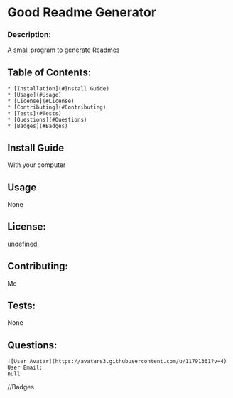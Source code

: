 
# Good Readme Generator

### Description:
A small program to generate Readmes

## Table of Contents:
    * [Installation](#Install Guide)
    * [Usage](#Usage)
    * [License](#License)
    * [Contributing](#Contributing)
    * [Tests](#Tests)
    * [Questions](#Questions)
    * [Badges](#Badges)

## Install Guide
With your computer

## Usage
None

## License:
undefined

## Contributing:
Me

## Tests:
None

## Questions:
    ![User Avatar](https://avatars3.githubusercontent.com/u/11791361?v=4)
    User Email:
    null

//Badges
